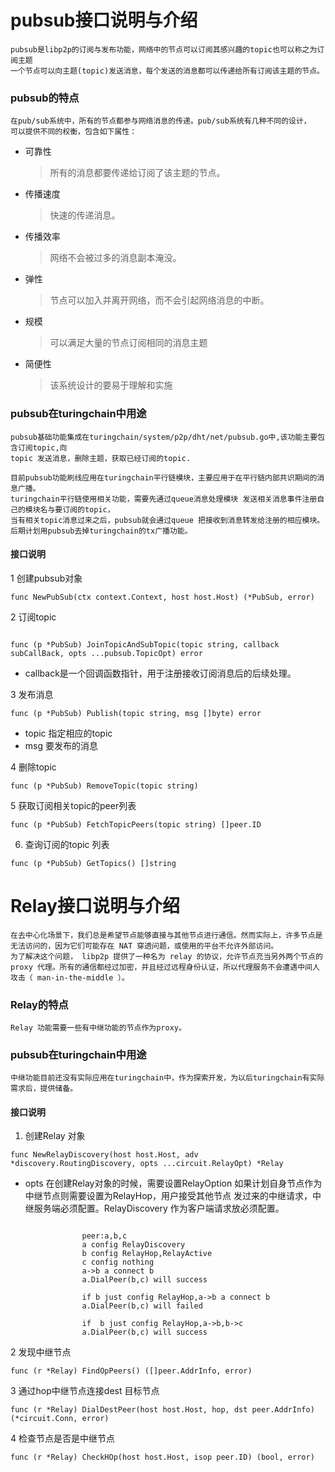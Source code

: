 # pubsub接口说明与介绍
````
pubsub是libp2p的订阅与发布功能，网络中的节点可以订阅其感兴趣的topic也可以称之为订阅主题
一个节点可以向主题(topic)发送消息，每个发送的消息都可以传递给所有订阅该主题的节点。
````
### pubsub的特点

````
在pub/sub系统中，所有的节点都参与网络消息的传递。pub/sub系统有几种不同的设计，
可以提供不同的权衡，包含如下属性：
````
* 可靠性
  > 所有的消息都要传递给订阅了该主题的节点。
* 传播速度
  > 快速的传递消息。
* 传播效率
  > 网络不会被过多的消息副本淹没。
* 弹性
  > 节点可以加入并离开网络，而不会引起网络消息的中断。
* 规模
  > 可以满足大量的节点订阅相同的消息主题
* 简便性
  > 该系统设计的要易于理解和实施
        

### pubsub在turingchain中用途
````
pubsub基础功能集成在turingchain/system/p2p/dht/net/pubsub.go中,该功能主要包含订阅topic,向
topic 发送消息，删除主题，获取已经订阅的topic.

目前pubsub功能刷线应用在turingchain平行链模块，主要应用于在平行链内部共识期间的消息广播。
turingchain平行链使用相关功能，需要先通过queue消息处理模块 发送相关消息事件注册自己的模块名与要订阅的topic，
当有相关topic消息过来之后，pubsub就会通过queue 把接收到消息转发给注册的相应模块。
后期计划用pubsub去掉turingchain的tx广播功能。
````
#### 接口说明

1 创建pubsub对象


```gotemplate
func NewPubSub(ctx context.Context, host host.Host) (*PubSub, error) 
```


2  订阅topic

```gotemplate

func (p *PubSub) JoinTopicAndSubTopic(topic string, callback subCallBack, opts ...pubsub.TopicOpt) error 
``` 
- callback是一个回调函数指针，用于注册接收订阅消息后的后续处理。

3 发布消息

```gotemplate
func (p *PubSub) Publish(topic string, msg []byte) error
```

- topic 指定相应的topic
- msg 要发布的消息


4 删除topic

```gotemplate
func (p *PubSub) RemoveTopic(topic string) 
```

5 获取订阅相关topic的peer列表

```gotemplate
func (p *PubSub) FetchTopicPeers(topic string) []peer.ID 
```

6. 查询订阅的topic 列表

```gotemplate
func (p *PubSub) GetTopics() []string 
```



# Relay接口说明与介绍

```
在去中心化场景下，我们总是希望节点能够直接与其他节点进行通信。然而实际上，许多节点是无法访问的，因为它们可能存在 NAT 穿透问题，或使用的平台不允许外部访问。
为了解决这个问题， libp2p 提供了一种名为 relay 的协议，允许节点充当另外两个节点的 proxy 代理。所有的通信都经过加密，并且经过远程身份认证，所以代理服务不会遭遇中间人攻击（ man-in-the-middle ）。

```

### Relay的特点

```
Relay 功能需要一些有中继功能的节点作为proxy。

```

### pubsub在turingchain中用途
````
中继功能目前还没有实际应用在turingchain中，作为探索开发，为以后turingchain有实际需求后，提供储备。
````


#### 接口说明 

1. 创建Relay 对象

````gotemplate
func NewRelayDiscovery(host host.Host, adv *discovery.RoutingDiscovery, opts ...circuit.RelayOpt) *Relay 
````
- opts 在创建Relay对象的时候，需要设置RelayOption 如果计划自身节点作为中继节点则需要设置为RelayHop，用户接受其他节点
发过来的中继请求，中继服务端必须配置。RelayDiscovery 作为客户端请求放必须配置。

```gotemplate

                peer:a,b,c 
                a config RelayDiscovery
                b config RelayHop,RelayActive
                c config nothing
                a->b a connect b
                a.DialPeer(b,c) will success
                
                if b just config RelayHop,a->b a connect b
                a.DialPeer(b,c) will failed
    
                if  b just config RelayHop,a->b,b->c 
                a.DialPeer(b,c) will success
```
             

2  发现中继节点

```gotemplate
func (r *Relay) FindOpPeers() ([]peer.AddrInfo, error) 
```

3 通过hop中继节点连接dest 目标节点

````gotemplate
func (r *Relay) DialDestPeer(host host.Host, hop, dst peer.AddrInfo) (*circuit.Conn, error)
````

4 检查节点是否是中继节点

````gotemplate
func (r *Relay) CheckHOp(host host.Host, isop peer.ID) (bool, error) 
````
